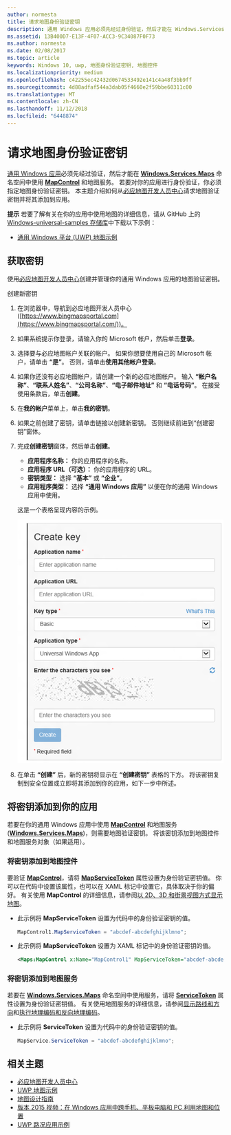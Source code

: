 ```yaml
---
author: normesta
title: 请求地图身份验证密钥
description: 通用 Windows 应用必须先经过身份验证，然后才能在 Windows.Services.Maps 命名空间中使用 MapControl 和地图服务。
ms.assetid: 13B400D7-E13F-4F07-ACC3-9C34087F0F73
ms.author: normesta
ms.date: 02/08/2017
ms.topic: article
keywords: Windows 10, uwp, 地图身份验证密钥, 地图控件
ms.localizationpriority: medium
ms.openlocfilehash: c42255ec42432d0674533492e141c4a48f3bb9ff
ms.sourcegitcommit: 4d88adfaf544a3dab05f4660e2f59bbe60311c00
ms.translationtype: MT
ms.contentlocale: zh-CN
ms.lasthandoff: 11/12/2018
ms.locfileid: "6448874"
---
```

# <a name="request-a-maps-authentication-key"></a>请求地图身份验证密钥




[通用 Windows 应用](https://msdn.microsoft.com/library/windows/apps/dn894631)必须先经过验证，然后才能在 [**Windows.Services.Maps**](https://msdn.microsoft.com/library/windows/apps/dn636979) 命名空间中使用 [**MapControl**](https://msdn.microsoft.com/library/windows/apps/dn637004) 和地图服务。 若要对你的应用进行身份验证，你必须指定地图身份验证密钥。 本主题介绍如何从[必应地图开发人员中心](https://www.bingmapsportal.com/)请求地图验证密钥并将其添加到应用。

**提示** 若要了解有关在你的应用中使用地图的详细信息，请从 GitHub 上的 [Windows-universal-samples 存储库](http://go.microsoft.com/fwlink/p/?LinkId=619979)中下载以下示例：

-   [通用 Windows 平台 (UWP) 地图示例](http://go.microsoft.com/fwlink/p/?LinkId=619977)

## <a name="get-a-key"></a>获取密钥


使用[必应地图开发人员中心](https://www.bingmapsportal.com/)创建并管理你的通用 Windows 应用的地图验证密钥。

创建新密钥

1.  在浏览器中，导航到必应地图开发人员中心 ([https://www.bingmapsportal.com](https://www.bingmapsportal.com/))。

2.  如果系统提示你登录，请输入你的 Microsoft 帐户，然后单击**登录**。

3.  选择要与必应地图帐户关联的帐户。 如果你想要使用自己的 Microsoft 帐户，请单击 **“是”**。 否则，请单击**使用其他帐户登录**。

4.  如果你还没有必应地图帐户，请创建一个新的必应地图帐户。 输入 **“帐户名称”**、**“联系人姓名”**、**“公司名称”**、**“电子邮件地址”** 和 **“电话号码”**。 在接受使用条款后，单击**创建**。

5.  在**我的帐户**菜单上，单击**我的密钥**。

6.  如果之前创建了密钥，请单击链接以创建新密钥。 否则继续前进到“创建密钥”窗体。

7.  完成**创建密钥**窗体，然后单击**创建**。

    -   **应用程序名称：** 你的应用程序的名称。
    -   **应用程序 URL（可选）：** 你的应用程序的 URL。
    -   **密钥类型：** 选择 **“基本”** 或 **“企业”**。
    -   **应用程序类型：** 选择 **“通用 Windows 应用”** 以便在你的通用 Windows 应用中使用。

    这是一个表格呈现内容的示例。

    ![“创建密钥”表格的示例。](images/createkeydialog.png)

8.  在单击 **“创建”** 后，新的密钥将显示在 **“创建密钥”** 表格的下方。 将该密钥复制到安全位置或立即将其添加到你的应用，如下一步中所述。

## <a name="add-the-key-to-your-app"></a>将密钥添加到你的应用


若要在你的通用 Windows 应用中使用 [**MapControl**](https://msdn.microsoft.com/library/windows/apps/dn637004) 和地图服务 ([**Windows.Services.Maps**](https://msdn.microsoft.com/library/windows/apps/dn636979))，则需要地图验证密钥。 将该密钥添加到地图控件和地图服务对象（如果适用）。

### <a name="to-add-the-key-to-a-map-control"></a>将密钥添加到地图控件

要验证 [**MapControl**](https://msdn.microsoft.com/library/windows/apps/dn637004)，请将 [**MapServiceToken**](https://msdn.microsoft.com/library/windows/apps/dn637036) 属性设置为身份验证密钥值。 你可以在代码中设置该属性，也可以在 XAML 标记中设置它，具体取决于你的偏好。 有关使用 **MapControl** 的详细信息，请参阅[以 2D、3D 和街景视图方式显示地图](display-maps.md)。

-   此示例将 **MapServiceToken** 设置为代码中的身份验证密钥的值。

    ```cs
    MapControl1.MapServiceToken = "abcdef-abcdefghijklmno";
    ```

-   此示例将 **MapServiceToken** 设置为 XAML 标记中的身份验证密钥的值。

    ```xml
    <Maps:MapControl x:Name="MapControl1" MapServiceToken="abcdef-abcdefghijklmno"/>
    ```

### <a name="to-add-the-key-to-map-services"></a>将密钥添加到地图服务

若要在 [**Windows.Services.Maps**](https://msdn.microsoft.com/library/windows/apps/dn636979) 命名空间中使用服务，请将 [**ServiceToken**](https://msdn.microsoft.com/library/windows/apps/dn636977) 属性设置为身份验证密钥值。 有关使用地图服务的详细信息，请参阅[显示路线和方向](routes-and-directions.md)和[执行地理编码和反向地理编码](geocoding.md)。

-   此示例将 **ServiceToken** 设置为代码中的身份验证密钥的值。

    ```cs
    MapService.ServiceToken = "abcdef-abcdefghijklmno";
    ```

## <a name="related-topics"></a>相关主题

* [必应地图开发人员中心](https://www.bingmapsportal.com/)
* [UWP 地图示例](http://go.microsoft.com/fwlink/p/?LinkId=619977)
* [地图设计指南](https://msdn.microsoft.com/library/windows/apps/dn596102)
* [版本 2015 视频：在 Windows 应用中跨手机、平板电脑和 PC 利用地图和位置](https://channel9.msdn.com/Events/Build/2015/2-757)
* [UWP 路况应用示例](http://go.microsoft.com/fwlink/p/?LinkId=619982)

